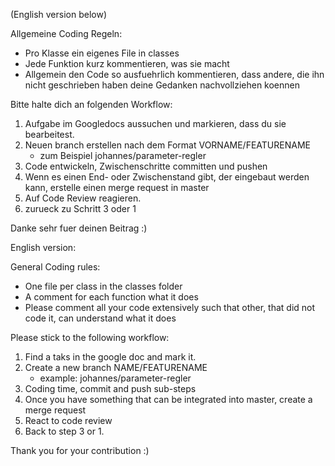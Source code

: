 (English version below)

Allgemeine Coding Regeln:
- Pro Klasse ein eigenes File in classes
- Jede Funktion kurz kommentieren, was sie macht
- Allgemein den Code so ausfuehrlich kommentieren, dass andere, die ihn nicht geschrieben haben deine Gedanken nachvollziehen koennen


Bitte halte dich an folgenden Workflow:

1. Aufgabe im Googledocs aussuchen und markieren, dass du sie bearbeitest.
2. Neuen branch erstellen nach dem Format VORNAME/FEATURENAME
    - zum Beispiel johannes/parameter-regler
3. Code entwickeln, Zwischenschritte committen und pushen
4. Wenn es einen End- oder Zwischenstand gibt, der eingebaut werden kann, erstelle einen merge request in master
5. Auf Code Review reagieren.
6. zurueck zu Schritt 3 oder 1

Danke sehr fuer deinen Beitrag :)

English version:


General Coding rules:
- One file per class in the classes folder
- A comment for each function what it does
- Please comment all your code extensively such that other, that did not code it, can understand what it does

Please stick to the following workflow:

1. Find a taks in the google doc and mark it.
2. Create a new branch NAME/FEATURENAME
    - example: johannes/parameter-regler
3. Coding time, commit and push sub-steps
4. Once you have something that can be integrated into master, create a merge request
5. React to code review
6. Back to step 3 or 1.

Thank you for your contribution :)
